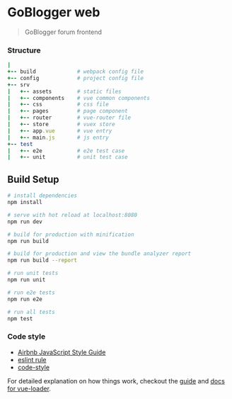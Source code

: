 # GoBlogger web
> GoBlogger forum frontend

### Structure

```ruby
|
+-- build             # webpack config file
+-- config            # project config file
+-- srv
|   +-- assets        # static files
|   +-- components    # vue common components
|   +-- css           # css file
|   +-- pages         # page component
|   +-- router        # vue-router file
|   +-- store         # vuex store
|   +-- app.vue       # vue entry
|   +-- main.js       # js entry
+-- test 
|   +-- e2e           # e2e test case
|   +-- unit          # unit test case
```

## Build Setup

``` bash
# install dependencies
npm install

# serve with hot reload at localhost:8080
npm run dev

# build for production with minification
npm run build

# build for production and view the bundle analyzer report
npm run build --report

# run unit tests
npm run unit

# run e2e tests
npm run e2e

# run all tests
npm test
```


### Code style
* [Airbnb JavaScript Style Guide](https://github.com/airbnb/javascript)
* [eslint rule](.eslintrc.js)
* [code-style](docs/code-style.md)


For detailed explanation on how things work, checkout the [guide](http://vuejs-templates.github.io/webpack/) and [docs for vue-loader](http://vuejs.github.io/vue-loader).

